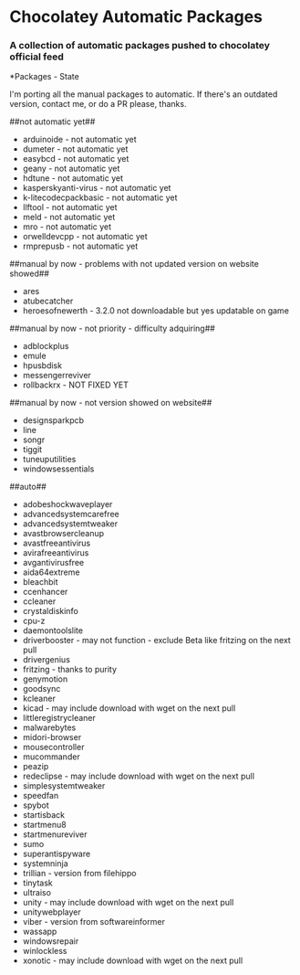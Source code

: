 Chocolatey Automatic Packages
=============================================  
### A collection of automatic packages pushed to chocolatey official feed

*Packages - State

I'm porting all the manual packages to automatic. If there's an outdated version, contact me, or do a PR please, thanks. 

##not automatic yet##

* arduinoide - not automatic yet
* dumeter - not automatic yet
* easybcd - not automatic yet
* geany - not automatic yet
* hdtune - not automatic yet
* kasperskyanti-virus - not automatic yet
* k-litecodecpackbasic - not automatic yet
* llftool - not automatic yet
* meld - not automatic yet
* mro - not automatic yet
* orwelldevcpp - not automatic yet
* rmprepusb - not automatic yet

##manual by now - problems with not updated version on website showed##

* ares
* atubecatcher
* heroesofnewerth - 3.2.0 not downloadable but yes updatable on game

##manual by now - not priority - difficulty adquiring##

* adblockplus
* emule
* hpusbdisk
* messengerreviver
* rollbackrx - NOT FIXED YET

##manual by now - not version showed on website##

* designsparkpcb
* line
* songr
* tiggit
* tuneuputilities
* windowsessentials


##auto##

* adobeshockwaveplayer
* advancedsystemcarefree
* advancedsystemtweaker
* avastbrowsercleanup
* avastfreeantivirus
* avirafreeantivirus
* avgantivirusfree
* aida64extreme
* bleachbit
* ccenhancer
* ccleaner
* crystaldiskinfo
* cpu-z
* daemontoolslite
* driverbooster - may not function - exclude Beta like fritzing on the next pull
* drivergenius
* fritzing - thanks to purity
* genymotion
* goodsync
* kcleaner
* kicad - may include download with wget on the next pull
* littleregistrycleaner
* malwarebytes
* midori-browser
* mousecontroller
* mucommander
* peazip
* redeclipse - may include download with wget on the next pull
* simplesystemtweaker
* speedfan
* spybot
* startisback
* startmenu8
* startmenureviver
* sumo
* superantispyware
* systemninja
* trillian - version from filehippo
* tinytask
* ultraiso
* unity - may include download with wget on the next pull
* unitywebplayer
* viber - version from softwareinformer
* wassapp
* windowsrepair
* winlockless
* xonotic - may include download with wget on the next pull